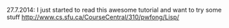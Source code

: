 27.7.2014: I just started to read this awesome tutorial and want to try some stuff http://www.cs.sfu.ca/CourseCentral/310/pwfong/Lisp/

